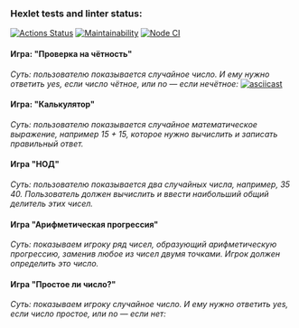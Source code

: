 ### Hexlet tests and linter status:
[![Actions Status](https://github.com/ReisDarya/frontend-project-44/workflows/hexlet-check/badge.svg)](https://github.com/ReisDarya/frontend-project-44/actions)
[![Maintainability](https://api.codeclimate.com/v1/badges/a99a88d28ad37a79dbf6/maintainability)](https://codeclimate.com/github/ReisDarya/frontend-project-44/maintainability)
[![Node CI](https://github.com/ReisDarya/frontend-project-44/workflows/Node%20CI/badge.svg)](https://github.com/ReisDarya/frontend-project-44/actions)

#### Игра: "Проверка на чётность"
*Суть: пользователю показывается случайное число. И ему нужно ответить yes, если число чётное, или no — если нечётное:*
[![asciicast](https://asciinema.org/a/9WUF0v9Ds1tgYU5tIXlRSh0qH.svg)](https://asciinema.org/a/9WUF0v9Ds1tgYU5tIXlRSh0qH)



#### Игра: "Калькулятор"
*Суть: пользователю показывается случайное математическое выражение, например 15 + 15, которое нужно вычислить и записать правильный ответ.*



#### Игра "НОД"
*Суть: пользователю показывается два случайных числа, например, 35 40. Пользователь должен вычислить и ввести наибольший общий делитель этих чисел.*



#### Игра "Арифметическая прогрессия"
*Суть: показываем игроку ряд чисел, образующий арифметическую прогрессию, заменив любое из чисел двумя точками. Игрок должен определить это число.*



#### Игра "Простое ли число?"
*Суть: показываем игроку случайное число. И ему нужно ответить yes, если число простое, или no — если нет:*